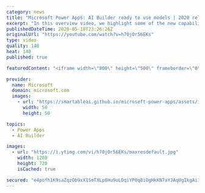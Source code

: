```yaml
---
category: news
title: "Microsoft Power Apps: AI Builder ready to use models | 2020 release wave 1 overview"
excerpt: "In this overview video, we highlight some of the new capabilities included in the latest update to Microsoft Power Apps, AI Builder ready to use models.     Here are the capabilities covered:   • Entity extraction helps you by identifying and extracting people, dates, places, locations, etc. from text"
publishedDateTime: 2020-05-18T23:26:26Z
originalUrl: "https://youtube.com/watch?v=h70jOr56EKs"
type: video
quality: 148
heat: 148
published: true

featuredContent: "<iframe width=\"800\" height=\"500\" frameborder=\"0\" src=\"https://www.youtube.com/embed/h70jOr56EKs\" allow=\"accelerometer; autoplay; encrypted-media; gyroscope; picture-in-picture\" allowfullscreen></iframe>"

provider:
  name: Microsoft
  domain: microsoft.com
  images:
    - url: "https://smartableai.github.io/microsoft-power-apps/assets/images/organizations/microsoft.com-50x50.jpg"
      width: 50
      height: 50

topics:
  - Power Apps
  - AI Builder

images:
  - url: "https://i.ytimg.com/vi/h70jOr56EKs/maxresdefault.jpg"
    width: 1280
    height: 720
    isCached: true

secured: "e4pofh1K9saZqzOb9xX1SmTXLp8Hu9oLDqiYP0q8iOgHkKN7aYJAqUgIkgAi3SFvvzki+oWvOrU774i2SgVz+uXEocSmpZ73liPYPXJ9rZ8XTsTyrwdZHobUJm9Q3pyDUrty4aU2uvvkaIEN0QmqN9hyOzsbD48Taw6EwQE6N7WijScjOdWRnchHFqXTuD1VZhiCDRAgbLq1pUgmkVX9iGCkDrBHk2Orhq3aAWy+LxX31HnFVDqi77XdcWXEG8808SFqa2CYFhsAw291CGCHGJa489eYs82kGYm1lgBmy1SMoPjzCYKclYAoFyba+zDmwvv8kjbzQsbODj94gcFFn5XNVRqtL7aueqCpqMdBK03RjoPIVJu1X1P9JUv8X4X80h9KimEFgBRKVohvUOt2g336l9bmFDP3dd/wyYIAue2V+5tRgY4v/+QcC53nvVoa;ealmaTzCrQCzFnoD2Uj0Tg=="
---
```


